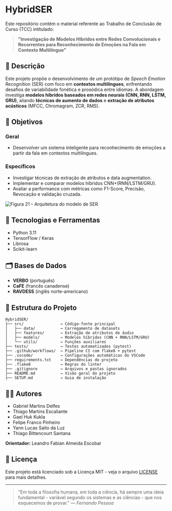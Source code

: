 # HybridSER

Este repositório contém o material referente ao Trabalho de Conclusão de Curso (TCC) intitulado:

> **"Investigação de Modelos Híbridos entre Redes Convolucionais e Recorrentes para Reconhecimento de Emoções na Fala em Contexto Multilíngue"**

## 📘 Descrição

Este projeto propõe o desenvolvimento de um protótipo de *Speech Emotion Recognition* (SER) com foco em **contextos multilíngues**, enfrentando desafios de variabilidade fonética e prosódica entre idiomas. A abordagem investiga **modelos híbridos baseados em redes neurais (CNN, RNN, LSTM, GRU)**, aliando **técnicas de aumento de dados** e **extração de atributos acústicos** (MFCC, Chromagram, ZCR, RMS).

## 🎯 Objetivos

### Geral

* Desenvolver um sistema inteligente para reconhecimento de emoções a partir da fala em contextos multilíngues.

### Específicos

* Investigar técnicas de extração de atributos e data augmentation.
* Implementar e comparar modelos híbridos CNN+(RNN/LSTM/GRU).
* Avaliar a performance com métricas como F1-Score, Precisão, Revocação e validação cruzada.

![Figura 21 – Arquitetura do modelo de SER](https://github.com/user-attachments/assets/1f428711-d4ef-4819-813c-ccf1afec4369)


## 🧰 Tecnologias e Ferramentas

* Python 3.11
* TensorFlow / Keras
* Librosa
* Scikit-learn

## 🗂 Bases de Dados

* **VERBO** (português)
* **CaFE** (francês canadense)
* **RAVDESS** (inglês norte-americano)

## 📁 Estrutura do Projeto

```text
HybridSER/
├── src/                → Código-fonte principal
│   ├── data/           → Carregamento de datasets
│   ├── features/       → Extração de atributos de áudio
│   ├── models/         → Modelos híbridos (CNN + RNN/LSTM/GRU)
│   └── utils/          → Funções auxiliares
├── tests/              → Testes automatizados (pytest)
├── .github/workflows/  → Pipeline CI com flake8 + pytest
├── .vscode/            → Configurações automáticas do VSCode
├── requirements.txt    → Dependências do projeto
├── .flake8             → Regras do linter
├── .gitignore          → Arquivos e pastas ignorados
├── README.md           → Visão geral do projeto
├── SETUP.md            → Guia de instalação
```

## 👨‍🎓 Autores

* Gabriel Martins Delfes
* Thiago Martins Escaliante
* Gael Huk Kukla
* Felipe Franco Pinheiro
* Yann Lucas Saito da Luz
* Thiago Bittencourt Santana

**Orientador:** Leandro Fabian Almeida Escobar

## 📝 Licença

Este projeto está licenciado sob a Licença MIT - veja o arquivo [LICENSE](LICENSE) para mais detalhes.

---

> "Em toda a filosofia humana, em toda a ciência, há sempre uma ideia fundamental - variável segundo os sistemas e as ciências - que nos esquecemos de provar."
> — *Fernando Pessoa*
